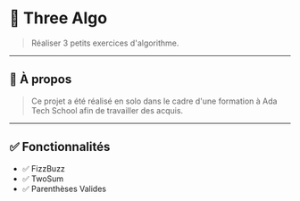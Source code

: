 # 🧠 Three Algo

> Réaliser 3 petits exercices d'algorithme.

---

## 📌 À propos

> Ce projet a été réalisé en solo dans le cadre d'une formation à Ada Tech School afin de travailler des acquis.

---

## ✅ Fonctionnalités

- ✅ FizzBuzz
- ✅ TwoSum
- ✅ Parenthèses Valides
